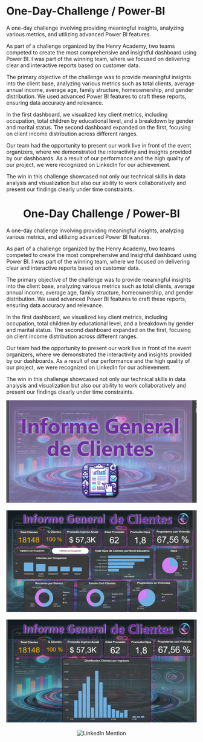 # One-Day-Challenge / Power-BI
A one-day challenge involving providing meaningful insights, analyzing various metrics, and utilizing advanced Power BI features.

As part of a challenge organized by the Henry Academy, two teams competed to create the most comprehensive and insightful dashboard using Power BI. I was part of the winning team, where we focused on delivering clear and interactive reports based on customer data.

The primary objective of the challenge was to provide meaningful insights into the client base, analyzing various metrics such as total clients, average annual income, average age, family structure, homeownership, and gender distribution. We used advanced Power BI features to craft these reports, ensuring data accuracy and relevance.

In the first dashboard, we visualized key client metrics, including occupation, total children by educational level, and a breakdown by gender and marital status. The second dashboard expanded on the first, focusing on client income distribution across different ranges.

Our team had the opportunity to present our work live in front of the event organizers, where we demonstrated the interactivity and insights provided by our dashboards. As a result of our performance and the high quality of our project, we were recognized on LinkedIn for our achievement.

The win in this challenge showcased not only our technical skills in data analysis and visualization but also our ability to work collaboratively and present our findings clearly under time constraints.

<div align="center">
  <h1>One-Day Challenge / Power-BI</h1>
</div>

<p>A one-day challenge involving providing meaningful insights, analyzing various metrics, and utilizing advanced Power BI features.</p>

<p>As part of a challenge organized by the Henry Academy, two teams competed to create the most comprehensive and insightful dashboard using Power BI. I was part of the winning team, where we focused on delivering clear and interactive reports based on customer data.</p>

<p>The primary objective of the challenge was to provide meaningful insights into the client base, analyzing various metrics such as total clients, average annual income, average age, family structure, homeownership, and gender distribution. We used advanced Power BI features to craft these reports, ensuring data accuracy and relevance.</p>

<p>In the first dashboard, we visualized key client metrics, including occupation, total children by educational level, and a breakdown by gender and marital status. The second dashboard expanded on the first, focusing on client income distribution across different ranges.</p>

<p>Our team had the opportunity to present our work live in front of the event organizers, where we demonstrated the interactivity and insights provided by our dashboards. As a result of our performance and the high quality of our project, we were recognized on LinkedIn for our achievement.</p>

<p>The win in this challenge showcased not only our technical skills in data analysis and visualization but also our ability to work collaboratively and present our findings clearly under time constraints.</p>

<div align="center">
  <img src="https://github.com/MLopezCastro/One-Day-Challenge---Power-BI/blob/main/Portada.png" alt="Challenge Portada" width="600">
  <br><br>
  <img src="https://github.com/MLopezCastro/One-Day-Challenge---Power-BI/blob/main/An%C3%A1lisis%201.png" alt="Dashboard 1" width="600">
  <br><br>
  <img src="https://github.com/MLopezCastro/One-Day-Challenge---Power-BI/blob/main/An%C3%A1lisis%202.png" alt="Dashboard 2" width="600">
  <br><br>
  <img src="https://github.com/MLopezCastro/One-Day-Challenge---Power-BI/blob/main/Linkedin%20menci%C3%B3n.png" alt="LinkedIn Mention" width="600">
</div>
